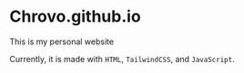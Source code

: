 # Chrovo.github.io
This is my personal website

Currently, it is made with `HTML`, `TailwindCSS`, and `JavaScript`.


